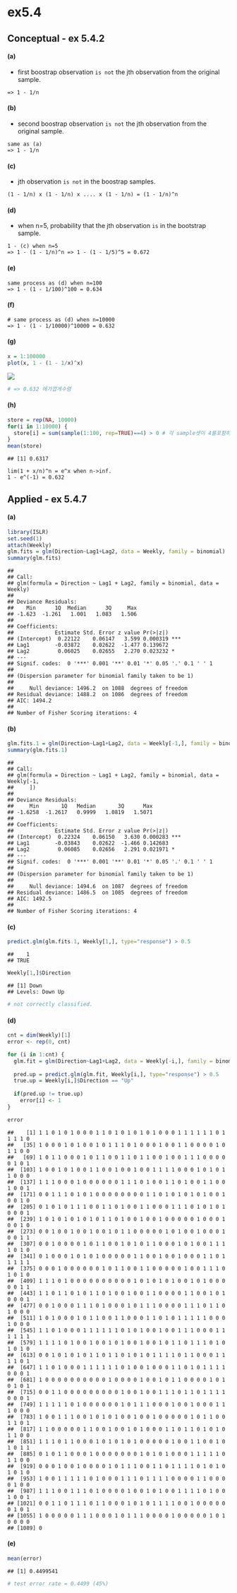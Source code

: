 ex5.4
================

Conceptual - ex 5.4.2
---------------------

#### (a)

-   first boostrap observation `is not` the jth observation from the original sample.

<!-- -->

    => 1 - 1/n

#### (b)

-   second boostrap observation `is not` the jth observation from the original sample.

<!-- -->

    same as (a)
    => 1 - 1/n  

#### (c)

-   jth observation `is not` in the boostrap samples.

<!-- -->

    (1 - 1/n) x (1 - 1/n) x .... x (1 - 1/n) = (1 - 1/n)^n

#### (d)

-   when n=5, probability that the jth observation `is` in the bootstrap sample.

<!-- -->

    1 - (c) when n=5 
    => 1 - (1 - 1/n)^n => 1 - (1 - 1/5)^5 = 0.672

#### (e)

    same process as (d) when n=100
    => 1 - (1 - 1/100)^100 = 0.634

#### (f)

    # same process as (d) when n=10000
    => 1 - (1 - 1/10000)^10000 = 0.632

#### (g)

``` r
x = 1:100000
plot(x, 1 - (1 - 1/x)^x)
```

![](ex5.4_files/figure-markdown_github-ascii_identifiers/unnamed-chunk-1-1.png)

``` r
# => 0.632 에가깝게수렴
```

#### (h)

``` r
store = rep(NA, 10000)
for(i in 1:10000) {
  store[i] = sum(sample(1:100, rep=TRUE)==4) > 0 # 각 sample셋이 4를포함하는지 여부
}
mean(store)
```

    ## [1] 0.6317

    lim(1 + x/n)^n = e^x when n->inf.
    1 - e^(-1) = 0.632

Applied - ex 5.4.7
------------------

#### (a)

``` r
library(ISLR)
set.seed(1)
attach(Weekly)
glm.fits = glm(Direction~Lag1+Lag2, data = Weekly, family = binomial)
summary(glm.fits)
```

    ## 
    ## Call:
    ## glm(formula = Direction ~ Lag1 + Lag2, family = binomial, data = Weekly)
    ## 
    ## Deviance Residuals: 
    ##    Min      1Q  Median      3Q     Max  
    ## -1.623  -1.261   1.001   1.083   1.506  
    ## 
    ## Coefficients:
    ##             Estimate Std. Error z value Pr(>|z|)    
    ## (Intercept)  0.22122    0.06147   3.599 0.000319 ***
    ## Lag1        -0.03872    0.02622  -1.477 0.139672    
    ## Lag2         0.06025    0.02655   2.270 0.023232 *  
    ## ---
    ## Signif. codes:  0 '***' 0.001 '**' 0.01 '*' 0.05 '.' 0.1 ' ' 1
    ## 
    ## (Dispersion parameter for binomial family taken to be 1)
    ## 
    ##     Null deviance: 1496.2  on 1088  degrees of freedom
    ## Residual deviance: 1488.2  on 1086  degrees of freedom
    ## AIC: 1494.2
    ## 
    ## Number of Fisher Scoring iterations: 4

#### (b)

``` r
glm.fits.1 = glm(Direction~Lag1+Lag2, data = Weekly[-1,], family = binomial)
summary(glm.fits.1)
```

    ## 
    ## Call:
    ## glm(formula = Direction ~ Lag1 + Lag2, family = binomial, data = Weekly[-1, 
    ##     ])
    ## 
    ## Deviance Residuals: 
    ##     Min       1Q   Median       3Q      Max  
    ## -1.6258  -1.2617   0.9999   1.0819   1.5071  
    ## 
    ## Coefficients:
    ##             Estimate Std. Error z value Pr(>|z|)    
    ## (Intercept)  0.22324    0.06150   3.630 0.000283 ***
    ## Lag1        -0.03843    0.02622  -1.466 0.142683    
    ## Lag2         0.06085    0.02656   2.291 0.021971 *  
    ## ---
    ## Signif. codes:  0 '***' 0.001 '**' 0.01 '*' 0.05 '.' 0.1 ' ' 1
    ## 
    ## (Dispersion parameter for binomial family taken to be 1)
    ## 
    ##     Null deviance: 1494.6  on 1087  degrees of freedom
    ## Residual deviance: 1486.5  on 1085  degrees of freedom
    ## AIC: 1492.5
    ## 
    ## Number of Fisher Scoring iterations: 4

#### (c)

``` r
predict.glm(glm.fits.1, Weekly[1,], type="response") > 0.5
```

    ##    1 
    ## TRUE

``` r
Weekly[1,]$Direction
```

    ## [1] Down
    ## Levels: Down Up

``` r
# not correctly classified.
```

#### (d)

``` r
cnt = dim(Weekly)[1]
error <- rep(0, cnt)

for (i in 1:cnt) {
  glm.fit = glm(Direction~Lag1+Lag2, data = Weekly[-i,], family = binomial)
  
  pred.up = predict.glm(glm.fit, Weekly[i,], type="response") > 0.5
  true.up = Weekly[i,]$Direction == "Up"
  
  if(pred.up != true.up)
    error[i] <- 1
}

error
```

    ##    [1] 1 1 0 1 0 1 0 0 0 1 1 0 1 0 1 0 1 0 1 0 0 0 1 1 1 1 1 1 0 1 1 1 1 0
    ##   [35] 1 0 0 0 1 0 1 0 0 1 0 1 1 1 0 1 0 0 0 1 0 0 1 1 0 0 0 0 1 0 1 1 0 0
    ##   [69] 1 0 1 1 0 0 0 1 0 1 1 0 0 1 1 0 1 1 0 0 1 0 0 1 1 1 0 0 0 0 0 1 0 1
    ##  [103] 1 0 0 1 0 1 0 0 1 1 0 0 1 0 0 1 0 0 1 1 1 1 0 0 0 1 0 1 0 1 1 0 0 0
    ##  [137] 1 1 1 0 0 0 1 0 0 0 0 0 0 1 1 1 0 1 0 0 1 1 0 1 0 0 1 1 0 0 1 0 0 1
    ##  [171] 0 0 1 1 1 0 1 0 1 0 0 0 0 0 0 0 0 1 1 0 1 0 1 0 1 0 1 0 0 1 0 0 1 0
    ##  [205] 0 1 0 1 0 1 1 1 0 0 1 1 0 1 0 0 1 1 0 0 0 1 1 1 0 1 0 1 0 1 0 0 0 1
    ##  [239] 1 0 1 0 1 0 1 0 1 0 1 1 0 1 0 0 1 0 0 1 0 0 0 0 0 1 0 0 0 1 0 0 1 0
    ##  [273] 0 0 1 0 0 1 0 0 1 0 0 1 0 1 1 0 0 0 0 0 1 0 1 0 0 1 0 0 0 1 0 0 1 1
    ##  [307] 0 0 1 0 0 0 0 1 0 1 1 0 0 1 0 1 0 1 1 0 0 0 1 0 1 0 0 1 1 1 1 0 1 0
    ##  [341] 0 1 0 0 0 1 0 1 0 1 0 0 0 0 0 1 1 0 0 1 0 0 1 0 0 0 1 1 0 1 1 1 1 1
    ##  [375] 0 0 0 1 0 0 0 0 0 0 1 0 1 1 0 0 1 1 0 0 0 0 0 1 0 0 1 1 1 0 1 0 1 0
    ##  [409] 1 1 1 0 1 0 0 0 0 0 0 0 0 0 0 1 0 1 0 1 0 1 0 0 1 0 1 0 0 0 0 0 1 1
    ##  [443] 1 1 0 1 1 0 1 0 1 1 0 1 0 0 1 0 0 1 1 0 0 0 0 1 1 0 0 1 0 1 0 0 0 1
    ##  [477] 0 0 1 0 0 0 1 1 1 0 1 0 0 0 1 0 1 1 1 0 0 0 0 1 1 1 0 1 1 0 1 0 0 0
    ##  [511] 1 0 1 0 0 0 1 0 1 1 0 0 1 1 0 0 0 1 1 0 1 0 1 1 1 1 1 0 0 0 1 0 0 0
    ##  [545] 1 1 0 1 0 0 0 1 1 1 1 1 1 0 1 0 1 0 0 1 0 0 1 1 1 0 0 0 1 1 1 1 1 1
    ##  [579] 1 1 1 1 0 1 0 0 1 0 0 1 0 1 0 0 1 0 0 1 0 1 1 0 1 1 1 0 1 0 1 0 1 0
    ##  [613] 0 0 1 0 1 0 1 0 1 1 0 1 1 0 1 0 1 0 1 1 1 1 0 1 1 0 0 0 1 1 1 1 0 1
    ##  [647] 1 1 0 1 0 0 0 1 1 1 1 1 1 0 1 0 0 1 0 0 0 1 1 0 1 0 1 1 1 1 0 0 0 1
    ##  [681] 1 0 0 0 0 0 0 0 0 0 0 1 0 0 0 0 1 0 0 1 0 1 1 0 0 0 0 1 0 1 0 1 0 1
    ##  [715] 0 0 1 1 0 0 0 0 0 0 0 0 0 1 0 0 1 0 0 1 1 1 0 1 1 0 1 1 1 1 0 0 0 1
    ##  [749] 1 1 1 1 1 0 1 0 0 0 0 0 0 1 0 1 1 1 0 0 0 1 0 0 1 0 0 0 1 1 1 0 0 0
    ##  [783] 1 0 0 1 1 1 0 0 1 0 1 0 1 0 0 1 0 0 1 0 0 0 0 0 1 0 1 1 0 0 1 1 0 1
    ##  [817] 1 1 0 0 0 0 0 1 1 0 0 1 0 0 1 0 1 0 0 0 1 1 0 1 1 0 1 0 1 0 1 1 0 0
    ##  [851] 1 1 1 0 1 1 0 0 0 1 0 1 0 1 0 1 0 0 0 0 0 1 0 0 1 1 0 0 1 0 1 0 1 1
    ##  [885] 0 1 0 1 1 0 0 0 1 0 0 0 0 0 0 0 1 0 1 0 1 0 0 0 1 1 1 1 1 0 1 1 0 0
    ##  [919] 0 0 0 1 0 0 1 0 0 0 0 1 0 1 1 1 0 0 1 1 0 1 1 1 1 0 1 0 1 0 1 0 1 0
    ##  [953] 1 0 0 1 1 1 1 1 0 1 0 0 0 1 1 1 0 1 1 1 1 0 0 0 0 1 1 0 0 0 0 1 0 0
    ##  [987] 1 1 1 0 0 1 1 1 0 1 0 0 0 0 1 0 0 1 0 1 0 0 1 1 1 1 0 1 0 0 1 0 0 1
    ## [1021] 0 0 1 1 0 1 1 1 0 1 1 0 0 0 1 0 1 0 1 1 1 1 0 0 1 0 0 0 0 0 0 1 0 1
    ## [1055] 1 0 0 0 0 0 1 1 1 0 0 0 1 0 1 1 1 0 0 0 0 1 0 0 0 0 0 1 0 1 0 0 0 0
    ## [1089] 0

#### (e)

``` r
mean(error)
```

    ## [1] 0.4499541

``` r
# test error rate = 0.4499 (45%)
```
